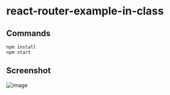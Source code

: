 # react-router-example-in-class

## Commands

```
npm install
npm start
```

## Screenshot

![image](https://user-images.githubusercontent.com/5306791/53106016-7a6b4c80-3532-11e9-93de-cc09905f11e6.png)
